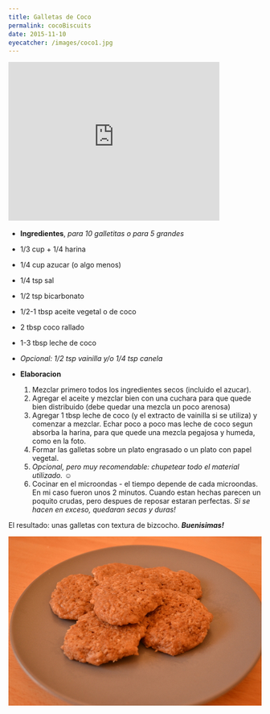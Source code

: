 ```yaml
---
title: Galletas de Coco
permalink: cocoBiscuits
date: 2015-11-10
eyecatcher: /images/coco1.jpg
---
```

<iframe width="420" height="315" src="http://www.youtube.com/embed/cUrGOKJRk8Q" frameborder="0"
allowfullscreen></iframe>

* **Ingredientes**, _para 10 galletitas o para 5 grandes_
 * 1/3 cup + 1/4 harina
 * 1/4 cup azucar (o algo menos)
 * 1/4 tsp sal
 * 1/2 tsp bicarbonato
 * 1/2-1 tbsp aceite vegetal o de coco
 * 2 tbsp coco rallado
 * 1-3 tbsp leche de coco 
* _Opcional: 1/2 tsp vainilla y/o 1/4 tsp canela_
 

* **Elaboracion**
  1. Mezclar primero todos los ingredientes secos (incluido el azucar).
  2. Agregar el aceite y mezclar bien con una cuchara para que quede bien distribuido (debe quedar una mezcla un poco arenosa)
  3. Agregar 1 tbsp leche de coco (y el extracto de vainilla si se utiliza) y comenzar a mezclar. Echar poco a poco mas leche de coco segun absorba la harina, para que quede una mezcla pegajosa y humeda, como en la foto.
  4. Formar las galletas sobre un plato engrasado o un plato con papel vegetal.
  5. _Opcional, pero muy recomendable: chupetear todo el material utilizado._ :relaxed:
  6. Cocinar en el microondas - el tiempo depende de cada microondas. En mi caso fueron unos 2 minutos. Cuando estan hechas parecen un poquito crudas, pero despues de reposar estaran perfectas. _Si se hacen en exceso, quedaran secas y duras!_
 

El resultado: unas galletas con textura de bizcocho. _**Buenisimas!**_

![GalletasCoco](/images/coco1.jpg)
